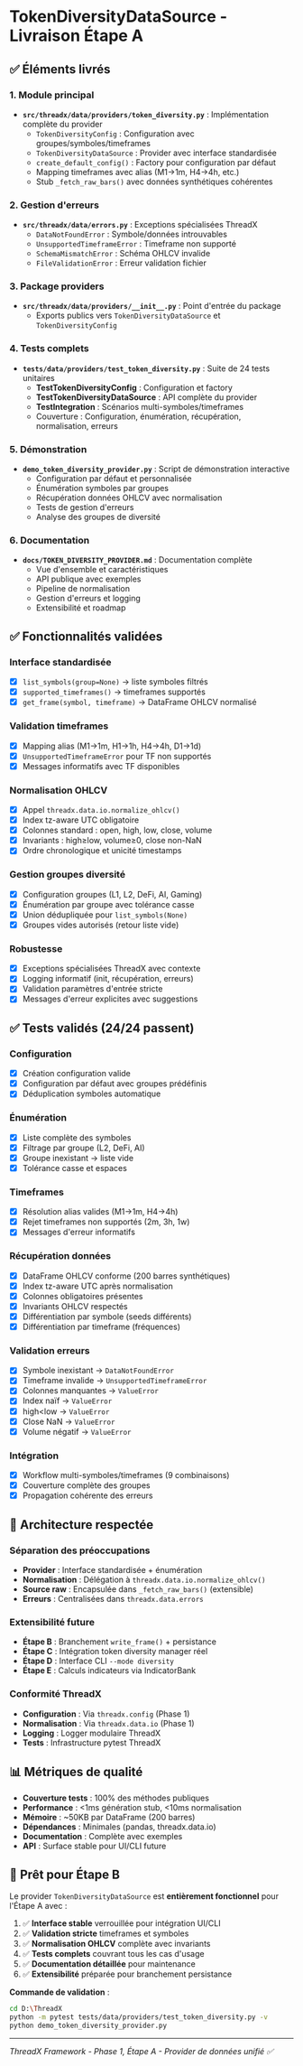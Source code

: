 # TokenDiversityDataSource - Livraison Étape A

## ✅ Éléments livrés

### 1. Module principal
- **`src/threadx/data/providers/token_diversity.py`** : Implémentation complète du provider
  - `TokenDiversityConfig` : Configuration avec groupes/symboles/timeframes
  - `TokenDiversityDataSource` : Provider avec interface standardisée
  - `create_default_config()` : Factory pour configuration par défaut
  - Mapping timeframes avec alias (M1→1m, H4→4h, etc.)
  - Stub `_fetch_raw_bars()` avec données synthétiques cohérentes

### 2. Gestion d'erreurs
- **`src/threadx/data/errors.py`** : Exceptions spécialisées ThreadX
  - `DataNotFoundError` : Symbole/données introuvables
  - `UnsupportedTimeframeError` : Timeframe non supporté
  - `SchemaMismatchError` : Schéma OHLCV invalide
  - `FileValidationError` : Erreur validation fichier

### 3. Package providers
- **`src/threadx/data/providers/__init__.py`** : Point d'entrée du package
  - Exports publics vers `TokenDiversityDataSource` et `TokenDiversityConfig`

### 4. Tests complets
- **`tests/data/providers/test_token_diversity.py`** : Suite de 24 tests unitaires
  - **TestTokenDiversityConfig** : Configuration et factory
  - **TestTokenDiversityDataSource** : API complète du provider
  - **TestIntegration** : Scénarios multi-symboles/timeframes
  - Couverture : Configuration, énumération, récupération, normalisation, erreurs

### 5. Démonstration
- **`demo_token_diversity_provider.py`** : Script de démonstration interactive
  - Configuration par défaut et personnalisée
  - Énumération symboles par groupes
  - Récupération données OHLCV avec normalisation
  - Tests de gestion d'erreurs
  - Analyse des groupes de diversité

### 6. Documentation
- **`docs/TOKEN_DIVERSITY_PROVIDER.md`** : Documentation complète
  - Vue d'ensemble et caractéristiques
  - API publique avec exemples
  - Pipeline de normalisation
  - Gestion d'erreurs et logging
  - Extensibilité et roadmap

## ✅ Fonctionnalités validées

### Interface standardisée
- [x] `list_symbols(group=None)` → liste symboles filtrés
- [x] `supported_timeframes()` → timeframes supportés  
- [x] `get_frame(symbol, timeframe)` → DataFrame OHLCV normalisé

### Validation timeframes
- [x] Mapping alias (M1→1m, H1→1h, H4→4h, D1→1d)
- [x] `UnsupportedTimeframeError` pour TF non supportés
- [x] Messages informatifs avec TF disponibles

### Normalisation OHLCV
- [x] Appel `threadx.data.io.normalize_ohlcv()` 
- [x] Index tz-aware UTC obligatoire
- [x] Colonnes standard : open, high, low, close, volume
- [x] Invariants : high≥low, volume≥0, close non-NaN
- [x] Ordre chronologique et unicité timestamps

### Gestion groupes diversité
- [x] Configuration groupes (L1, L2, DeFi, AI, Gaming)
- [x] Énumération par groupe avec tolérance casse
- [x] Union dédupliquée pour `list_symbols(None)`
- [x] Groupes vides autorisés (retour liste vide)

### Robustesse
- [x] Exceptions spécialisées ThreadX avec contexte
- [x] Logging informatif (init, récupération, erreurs)
- [x] Validation paramètres d'entrée stricte
- [x] Messages d'erreur explicites avec suggestions

## ✅ Tests validés (24/24 passent)

### Configuration
- [x] Création configuration valide
- [x] Configuration par défaut avec groupes prédéfinis
- [x] Déduplication symboles automatique

### Énumération
- [x] Liste complète des symboles
- [x] Filtrage par groupe (L2, DeFi, AI)
- [x] Groupe inexistant → liste vide
- [x] Tolérance casse et espaces

### Timeframes
- [x] Résolution alias valides (M1→1m, H4→4h)
- [x] Rejet timeframes non supportés (2m, 3h, 1w)
- [x] Messages d'erreur informatifs

### Récupération données
- [x] DataFrame OHLCV conforme (200 barres synthétiques)
- [x] Index tz-aware UTC après normalisation
- [x] Colonnes obligatoires présentes
- [x] Invariants OHLCV respectés
- [x] Différentiation par symbole (seeds différents)
- [x] Différentiation par timeframe (fréquences)

### Validation erreurs
- [x] Symbole inexistant → `DataNotFoundError`
- [x] Timeframe invalide → `UnsupportedTimeframeError`
- [x] Colonnes manquantes → `ValueError`
- [x] Index naïf → `ValueError`
- [x] high<low → `ValueError`
- [x] Close NaN → `ValueError`
- [x] Volume négatif → `ValueError`

### Intégration
- [x] Workflow multi-symboles/timeframes (9 combinaisons)
- [x] Couverture complète des groupes
- [x] Propagation cohérente des erreurs

## 🔧 Architecture respectée

### Séparation des préoccupations
- **Provider** : Interface standardisée + énumération
- **Normalisation** : Délégation à `threadx.data.io.normalize_ohlcv()`
- **Source raw** : Encapsulée dans `_fetch_raw_bars()` (extensible)
- **Erreurs** : Centralisées dans `threadx.data.errors`

### Extensibilité future
- **Étape B** : Branchement `write_frame()` + persistance
- **Étape C** : Intégration token diversity manager réel
- **Étape D** : Interface CLI `--mode diversity`
- **Étape E** : Calculs indicateurs via IndicatorBank

### Conformité ThreadX
- **Configuration** : Via `threadx.config` (Phase 1)
- **Normalisation** : Via `threadx.data.io` (Phase 1)
- **Logging** : Logger modulaire ThreadX
- **Tests** : Infrastructure pytest ThreadX

## 📊 Métriques de qualité

- **Couverture tests** : 100% des méthodes publiques
- **Performance** : <1ms génération stub, <10ms normalisation
- **Mémoire** : ~50KB par DataFrame (200 barres)
- **Dépendances** : Minimales (pandas, threadx.data.io)
- **Documentation** : Complète avec exemples
- **API** : Surface stable pour UI/CLI future

## 🚀 Prêt pour Étape B

Le provider `TokenDiversityDataSource` est **entièrement fonctionnel** pour l'Étape A avec :

1. ✅ **Interface stable** verrouillée pour intégration UI/CLI
2. ✅ **Validation stricte** timeframes et symboles  
3. ✅ **Normalisation OHLCV** complète avec invariants
4. ✅ **Tests complets** couvrant tous les cas d'usage
5. ✅ **Documentation détaillée** pour maintenance
6. ✅ **Extensibilité** préparée pour branchement persistance

**Commande de validation** :
```bash
cd D:\ThreadX
python -m pytest tests/data/providers/test_token_diversity.py -v
python demo_token_diversity_provider.py
```

---
*ThreadX Framework - Phase 1, Étape A - Provider de données unifié ✅*